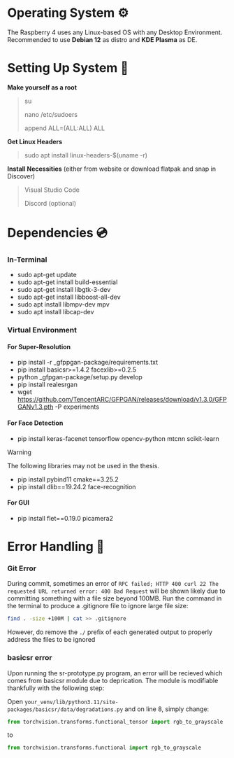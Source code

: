 # Operating System ⚙️
The Raspberry 4 uses any Linux-based OS with any Desktop Environment. Recommended to use __Debian 12__ as distro and __KDE Plasma__ as DE.

# Setting Up System 🔧
**Make yourself as a root**
> su
> 
> nano /etc/sudoers
> 
> append <username> ALL=(ALL:ALL) ALL

**Get Linux Headers**
> sudo apt install linux-headers-$(uname -r)

**Install Necessities** (either from website or download flatpak and snap in Discover)
> Visual Studio Code
> 
> Discord (optional)

# Dependencies 💿
### **In-Terminal**
- sudo apt-get update
- sudo apt-get install build-essential
- sudo apt-get install libgtk-3-dev
- sudo apt-get install libboost-all-dev
- sudo apt install libmpv-dev mpv
- sudo apt install libcap-dev

### **Virtual  Environment**

#### For Super-Resolution
- pip install -r _gfppgan-package/requirements.txt
- pip install basicsr>=1.4.2 facexlib>=0.2.5
- python _gfpgan-package/setup.py develop
- pip install realesrgan
- wget https://github.com/TencentARC/GFPGAN/releases/download/v1.3.0/GFPGANv1.3.pth -P experiments

#### For Face Detection
- pip install keras-facenet tensorflow opencv-python mtcnn scikit-learn
> [!WARNING]
> The following libraries may not be used in the thesis.

- pip install pybind11 cmake==3.25.2
- pip install dlib==19.24.2 face-recognition 

#### For GUI
- pip install flet==0.19.0 picamera2

# Error Handling 🔧

### Git Error
During commit, sometimes an error of `RPC failed; HTTP 400 curl 22 The requested URL returned error: 400 Bad Request` will be shown likely due to committing something with a file size beyond 100MB. Run the command in the terminal to produce a .gitignore file to ignore large file size:
```bash
find . -size +100M | cat >> .gitignore
```
However, do remove the `./` prefix of each generated output to properly address the files to be ignored

### basicsr error
Upon running the sr-prototype.py program, an error will be recieved which comes from basicsr module due to deprication. The module is modifiable thankfully with the following step:

Open `your_venv/lib/python3.11/site-packages/basicsr/data/degradations.py` and on line 8, simply change:
```py
from torchvision.transforms.functional_tensor import rgb_to_grayscale
```
to
```py
from torchvision.transforms.functional import rgb_to_grayscale
```